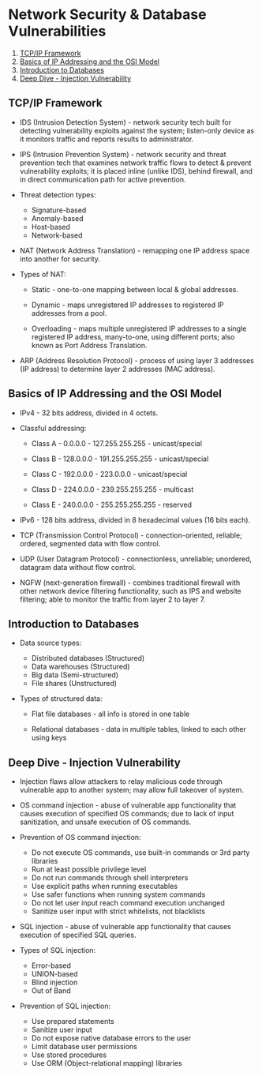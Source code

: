 # Network Security & Database Vulnerabilities

1. [TCP/IP Framework](#tcpip-framework)
2. [Basics of IP Addressing and the OSI Model](#basics-of-ip-addressing-and-the-osi-model)
3. [Introduction to Databases](#introduction-to-databases)
4. [Deep Dive - Injection Vulnerability](#deep-dive---injection-vulnerability)

## TCP/IP Framework

* IDS (Intrusion Detection System) - network security tech built for detecting vulnerability exploits against the system; listen-only device as it monitors traffic and reports results to administrator.

* IPS (Intrusion Prevention System) - network security and threat prevention tech that examines network traffic flows to detect & prevent vulnerability exploits; it is placed inline (unlike IDS), behind firewall, and in direct communication path for active prevention.

* Threat detection types:

  * Signature-based
  * Anomaly-based
  * Host-based
  * Network-based

* NAT (Network Address Translation) - remapping one IP address space into another for security.

* Types of NAT:

  * Static - one-to-one mapping between local & global addresses.

  * Dynamic - maps unregistered IP addresses to registered IP addresses from a pool.

  * Overloading - maps multiple unregistered IP addresses to a single registered IP address, many-to-one, using different ports; also known as Port Address Translation.

* ARP (Address Resolution Protocol) - process of using layer 3 addresses (IP address) to determine layer 2 addresses (MAC address).

## Basics of IP Addressing and the OSI Model

* IPv4 - 32 bits address, divided in 4 octets.

* Classful addressing:

  * Class A - 0.0.0.0 - 127.255.255.255 - unicast/special

  * Class B - 128.0.0.0 - 191.255.255.255 - unicast/special

  * Class C - 192.0.0.0 - 223.0.0.0 - unicast/special

  * Class D - 224.0.0.0 - 239.255.255.255 - multicast

  * Class E - 240.0.0.0 - 255.255.255.255 - reserved

* IPv6 - 128 bits address, divided in 8 hexadecimal values (16 bits each).

* TCP (Transmission Control Protocol) - connection-oriented, reliable; ordered, segmented data with flow control.

* UDP (User Datagram Protocol) - connectionless, unreliable; unordered, datagram data without flow control.

* NGFW (next-generation firewall) - combines traditional firewall with other network device filtering functionality, such as IPS and website filtering; able to monitor the traffic from layer 2 to layer 7.

## Introduction to Databases

* Data source types:

  * Distributed databases (Structured)
  * Data warehouses (Structured)
  * Big data (Semi-structured)
  * File shares (Unstructured)

* Types of structured data:

  * Flat file databases - all info is stored in one table

  * Relational databases - data in multiple tables, linked to each other using keys

## Deep Dive - Injection Vulnerability

* Injection flaws allow attackers to relay malicious code through vulnerable app to another system; may allow full takeover of system.

* OS command injection - abuse of vulnerable app functionality that causes execution of specified OS commands; due to lack of input sanitization, and unsafe execution of OS commands.

* Prevention of OS command injection:

  * Do not execute OS commands, use built-in commands or 3rd party libraries
  * Run at least possible privilege level
  * Do not run commands through shell interpreters
  * Use explicit paths when running executables
  * Use safer functions when running system commands
  * Do not let user input reach command execution unchanged
  * Sanitize user input with strict whitelists, not blacklists

* SQL injection - abuse of vulnerable app functionality that causes execution of specified SQL queries.

* Types of SQL injection:

  * Error-based
  * UNION-based
  * Blind injection
  * Out of Band

* Prevention of SQL injection:

  * Use prepared statements
  * Sanitize user input
  * Do not expose native database errors to the user
  * Limit database user permissions
  * Use stored procedures
  * Use ORM (Object-relational mapping) libraries
